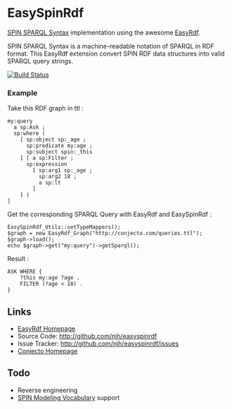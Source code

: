 EasySpinRdf
===========

[SPIN SPARQL Syntax](http://spinrdf.org/sp.html) implementation using the awesome [EasyRdf](http://www.easyrdf.org).

SPIN SPARQL Syntax is a machine-readable notation of SPARQL in RDF format. This EasyRdf extension convert SPIN RDF data structures into valid SPARQL query strings.

[![Build Status](https://travis-ci.org/conjecto/easyspinrdf.png?branch=master)](https://travis-ci.org/conjecto/easyspinrdf)

### Example ###

Take this RDF graph in ttl :

    my:query
      a sp:Ask ;
      sp:where (
        [ sp:object sp:_age ;
          sp:predicate my:age ;
          sp:subject spin:_this
        ] [ a sp:Filter ;
          sp:expression
            [ sp:arg1 sp:_age ;
              sp:arg2 18 ;
              a sp:lt
            ]
        ] )
    ]

Get the corresponding SPARQL Query with EasyRdf and EasySpinRdf :

    EasySpinRdf_Utils::setTypeMappers();
    $graph = new EasyRdf_Graph("http://conjecto.com/queries.ttl");
    $graph->load();
    echo $graph->get("my:query")->getSparql();

Result :

    ASK WHERE {
    	?this my:age ?age .
    	FILTER (?age < 18) .
    }

Links
-----

* [EasyRdf Homepage](http://www.easyrdf.org/)
* Source Code: <http://github.com/njh/easyspinrdf>
* Issue Tracker: <http://github.com/njh/easyspinrdf/issues>
* [Conjecto Homepage](http://www.conjecto.com/)

Todo
--------

* Reverse engineering
* [SPIN Modeling Vocabulary](http://spinrdf.org/spin.html) support
